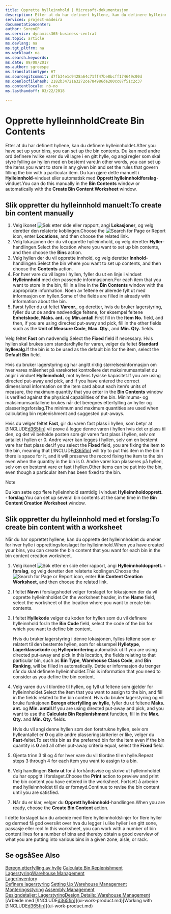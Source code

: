 ```yaml
---
title: Opprette hylleinnhold | Microsoft-dokumentasjon
description: Etter at du har definert hyllene, kan du definere hylleinnholdet. Du kan med andre ord definere hvilke varer du vil lagre i en gitt hylle, og angi regler som skal styre fylling av hyllen med en bestemt vare.
services: project-madeira
documentationcenter: 
author: SorenGP
ms.service: dynamics365-business-central
ms.topic: article
ms.devlang: na
ms.tgt_pltfrm: na
ms.workload: na
ms.search.keywords: 
ms.date: 09/08/2017
ms.author: sgroespe
ms.translationtype: HT
ms.sourcegitcommit: d7fb34e1c9428a64c71ff47be8bcff174649c00d
ms.openlocfilehash: 2182b34721a3272ce784986de200cc87f51c2c37
ms.contentlocale: nb-no
ms.lasthandoff: 03/22/2018

---
```

# <a name="create-bin-contents"></a><span data-ttu-id="3ea2c-104">Opprette hylleinnhold</span><span class="sxs-lookup"><span data-stu-id="3ea2c-104">Create Bin Contents</span></span>
<span data-ttu-id="3ea2c-105">Etter at du har definert hyllene, kan du definere hylleinnholdet.</span><span class="sxs-lookup"><span data-stu-id="3ea2c-105">After you have set up your bins, you can set up the bin contents.</span></span> <span data-ttu-id="3ea2c-106">Du kan med andre ord definere hvilke varer du vil lagre i en gitt hylle, og angi regler som skal styre fylling av hyllen med en bestemt vare.</span><span class="sxs-lookup"><span data-stu-id="3ea2c-106">In other words, you can set up the items you want to store in any given bin and set the rules that govern filling the bin with a particular item.</span></span> <span data-ttu-id="3ea2c-107">Du kan gjøre dette manuelt i **Hylleinnhold**-vinduet eller automatisk med **Opprett hylleinnholdforslag**-vinduet.</span><span class="sxs-lookup"><span data-stu-id="3ea2c-107">You can do this manually in the **Bin Contents** window or automatically with the **Create Bin Content Worksheet** window.</span></span>

## <a name="to-create-bin-content-manually"></a><span data-ttu-id="3ea2c-108">Slik oppretter du hylleinnhold manuelt:</span><span class="sxs-lookup"><span data-stu-id="3ea2c-108">To create bin content manually</span></span>  
1.  <span data-ttu-id="3ea2c-109">Velg ikonet ![Søk etter side eller rapport](media/ui-search/search_small.png "Søk etter side eller rapport"), angi **Lokasjoner**, og velg deretter den relaterte koblingen.</span><span class="sxs-lookup"><span data-stu-id="3ea2c-109">Choose the ![Search for Page or Report](media/ui-search/search_small.png "Search for Page or Report icon") icon, enter **Locations**, and then choose the related link.</span></span>  
2.  <span data-ttu-id="3ea2c-110">Velg lokasjonen der du vil opprette hylleinnhold, og velg deretter **Hyller**-handlingen.</span><span class="sxs-lookup"><span data-stu-id="3ea2c-110">Select the location where you want to set up bin contents,  and then choose the **Bins** action.</span></span>  
3.  <span data-ttu-id="3ea2c-111">Velg hyllen der du vil opprette innhold, og velg deretter **Innhold**-handlingen.</span><span class="sxs-lookup"><span data-stu-id="3ea2c-111">Select the bin where you want to set up contents, and then choose the **Contents** action.</span></span>  
4.  <span data-ttu-id="3ea2c-112">For hver vare du vil lagre i hyllen, fyller du ut en linje i vinduet **Hylleinnhold** med den passende informasjonen.</span><span class="sxs-lookup"><span data-stu-id="3ea2c-112">For each item that you want to store in the bin, fill in a line in the **Bin Contents** window with the appropriate information.</span></span> <span data-ttu-id="3ea2c-113">Noen av feltene er allerede fylt ut med informasjon om hyllen.</span><span class="sxs-lookup"><span data-stu-id="3ea2c-113">Some of the fields are filled in already with information about the bin.</span></span>  
5.  <span data-ttu-id="3ea2c-114">Først fyller du ut feltet **Varenr.**, og deretter, hvis du bruker lagerstyring, fyller du ut de andre nødvendige feltene, for eksempel feltene **Enhetskode**, **Maks. ant.** og **Min.antall**.</span><span class="sxs-lookup"><span data-stu-id="3ea2c-114">First fill in the **Item No.** field, and then, if you are using directed put-away and pick, fill in the other fields such as the **Unit of Measure Code**, **Max. Qty.**, and **Min. Qty.** fields.</span></span>  

<span data-ttu-id="3ea2c-115">Velg feltet **Fast** om nødvendig.</span><span class="sxs-lookup"><span data-stu-id="3ea2c-115">Select the **Fixed** field if necessary.</span></span> <span data-ttu-id="3ea2c-116">Hvis hyllen skal brukes som standardhylle for varen, velger du feltet **Standard hyllevalg**.</span><span class="sxs-lookup"><span data-stu-id="3ea2c-116">If the bin is to be used as the default bin for the item, select the **Default Bin** field.</span></span>  

<span data-ttu-id="3ea2c-117">Hvis du bruker lagerstyring og har angitt riktig størrelsesinformasjon om hver vares målenhet på varekortet kontrollere det maksimumsantallet du angir i vinduet **Hylleinnhold**, mot hyllens fysiske kapasitet.</span><span class="sxs-lookup"><span data-stu-id="3ea2c-117">If you are using directed put-away and pick, and if you have entered the correct dimensional information on the item card about each item’s units of measure, the maximum quantity that you enter in the **Bin Contents** window is verified against the physical capabilities of the bin.</span></span> <span data-ttu-id="3ea2c-118">Minimums- og maksimumsantallene brukes når det beregnes etterfylling av hyller og plasseringsforslag.</span><span class="sxs-lookup"><span data-stu-id="3ea2c-118">The minimum and maximum quantities are used when calculating bin replenishment and suggested put-aways.</span></span>  

<span data-ttu-id="3ea2c-119">Hvis du velger feltet **Fast**, gir du varen fast plass i hyllen, som betyr at [!INCLUDE[d365fin](includes/d365fin_md.md)] vil prøve å legge denne varen i hyllen hvis det er plass til den, og det vil beholde posten som gir varen fast plass i hyllen, selv om antallet i hyllen er 0. Andre varer kan legges i hyllen, selv om en bestemt vare har fast plass der.</span><span class="sxs-lookup"><span data-stu-id="3ea2c-119">If you select the **Fixed** field, you are fixing the item to the bin, meaning that [!INCLUDE[d365fin](includes/d365fin_md.md)] will try to put this item in the bin if there is space for it, and it will preserve the record fixing the item to the bin even when the quantity in the bin is 0.</span></span> <span data-ttu-id="3ea2c-120">Andre varer kan plasseres på hyllen, selv om en bestemt vare er fast i hyllen.</span><span class="sxs-lookup"><span data-stu-id="3ea2c-120">Other items can be put into the bin, even though a particular item has been fixed to the bin.</span></span>  

> [!NOTE]  
>  <span data-ttu-id="3ea2c-121">Du kan sette opp flere hylleinnhold samtidig i vinduet **Hylleinnholdopprett. - forslag**.</span><span class="sxs-lookup"><span data-stu-id="3ea2c-121">You can set up several bin contents at the same time in the **Bin Content Creation Worksheet** window.</span></span>  

## <a name="to-create-bin-content-with-a-worksheet"></a><span data-ttu-id="3ea2c-122">Slik oppretter du hylleinnhold med et forslag:</span><span class="sxs-lookup"><span data-stu-id="3ea2c-122">To create bin content with a worksheet</span></span>  
<span data-ttu-id="3ea2c-123">Når du har opprettet hyllene, kan du opprette det hylleinnholdet du ønsker for hver hylle i opprettingsforslaget for hylleinnhold.</span><span class="sxs-lookup"><span data-stu-id="3ea2c-123">When you have created your bins, you can create the bin content that you want for each bin in the bin content creation worksheet.</span></span>

1.  <span data-ttu-id="3ea2c-124">Velg ikonet ![Søk etter en side eller rapport](media/ui-search/search_small.png "Ikonet Søk etter en side eller rapport"), angi **Hylleinnholdopprett. - forslag**, og velg deretter den relaterte koblingen.</span><span class="sxs-lookup"><span data-stu-id="3ea2c-124">Choose the ![Search for Page or Report](media/ui-search/search_small.png "Search for Page or Report icon") icon, enter **Bin Content Creation Worksheet**, and then choose the related link.</span></span>  
2.  <span data-ttu-id="3ea2c-125">I feltet **Navn** i forslagshodet velger forslaget for lokasjonen der du vil opprette hylleinnholdet.</span><span class="sxs-lookup"><span data-stu-id="3ea2c-125">On the worksheet header, in the **Name** field, select the worksheet of the location where you want to create bin contents.</span></span>  
3.  <span data-ttu-id="3ea2c-126">I feltet **Hyllekode** velger du koden for hyllen som du vil definere hylleinnhold for.</span><span class="sxs-lookup"><span data-stu-id="3ea2c-126">In the **Bin Code** field, select the code of the bin for which you want to define bin content.</span></span>   

    <span data-ttu-id="3ea2c-127">Hvis du bruker lagerstyring i denne lokasjonen, fylles feltene som er relatert til den bestemte hyllen, som for eksempel **Hylletype**, **Lagerklassekode** og **Hylleprioritering** automatisk ut.</span><span class="sxs-lookup"><span data-stu-id="3ea2c-127">If you are using directed put-away and pick in this location, the fields relating to that particular bin, such as **Bin Type**, **Warehouse Class Code**, and **Bin Ranking**, will be filled in automatically.</span></span> <span data-ttu-id="3ea2c-128">Dette er informasjon du trenger når du skal definere hylleinnholdet.</span><span class="sxs-lookup"><span data-stu-id="3ea2c-128">This is information that you need to consider as you define the bin content.</span></span>  
4.  <span data-ttu-id="3ea2c-129">Velg varen du vil tilordne til hyllen, og fyll ut feltene som gjelder for hylleinnholdet.</span><span class="sxs-lookup"><span data-stu-id="3ea2c-129">Select the item that you want to assign to the bin, and fill in the fields related to the bin content.</span></span> <span data-ttu-id="3ea2c-130">Hvis du bruker lagerstyring og vil bruke funksjonen **Beregn etterfylling av hylle**, fyller du ut feltene **Maks. ant.** og **Min. antall**.</span><span class="sxs-lookup"><span data-stu-id="3ea2c-130">If you are using directed put-away and pick, and you want to use the **Calculate Bin Replenishment** function, fill in the **Max. Qty.** and **Min. Qty.** fields.</span></span>  

    <span data-ttu-id="3ea2c-131">Hvis du vil angi denne hyllen som den foretrukne hyllen, selv om hylleantallet er **0** og alle andre plasseringskriterier er like, velger du **Fast**-feltet.</span><span class="sxs-lookup"><span data-stu-id="3ea2c-131">To set this bin as the preferred bin for the item even if the bin quantity is **0** and all other put-away criteria equal, select the **Fixed** field.</span></span>  
5.  <span data-ttu-id="3ea2c-132">Gjenta trinn 3 til og 4 for hver vare du vil tilordne til en hylle.</span><span class="sxs-lookup"><span data-stu-id="3ea2c-132">Repeat steps 3 through 4 for each item you want to assign to a bin.</span></span>  
6.  <span data-ttu-id="3ea2c-133">Velg handlingen **Skriv ut** for å forhåndsvise og skrive ut hylleinnholdet du har oppgitt i forslaget.</span><span class="sxs-lookup"><span data-stu-id="3ea2c-133">Choose the **Print** action to preview and print the bin content you have entered in the worksheet.</span></span> <span data-ttu-id="3ea2c-134">Fortsett å arbeide med hylleinnholdet til du er fornøyd.</span><span class="sxs-lookup"><span data-stu-id="3ea2c-134">Continue to revise the bin content until you are satisfied.</span></span>  
7.  <span data-ttu-id="3ea2c-135">Når du er klar, velger du **Opprett hylleinnhold**-handlingen.</span><span class="sxs-lookup"><span data-stu-id="3ea2c-135">When you are ready, choose the **Create Bin Content** action.</span></span>  

<span data-ttu-id="3ea2c-136">I dette forslaget kan du arbeide med flere hylleinnholdslinjer for flere hyller og dermed få god oversikt over hva du legger i ulike hyller i en gitt sone, passasje eller reol.</span><span class="sxs-lookup"><span data-stu-id="3ea2c-136">In this worksheet, you can work with a number of bin content lines for a number of bins and thereby obtain a good overview of what you are putting into various bins in a given zone, aisle, or rack.</span></span>  

## <a name="see-also"></a><span data-ttu-id="3ea2c-137">Se også</span><span class="sxs-lookup"><span data-stu-id="3ea2c-137">See Also</span></span>
<span data-ttu-id="3ea2c-138">[Beregn etterfylling av hylle](warehouse-how-to-calculate-bin-replenishment.md)  </span><span class="sxs-lookup"><span data-stu-id="3ea2c-138">[Calculate Bin Replenishment](warehouse-how-to-calculate-bin-replenishment.md)  </span></span>  
[<span data-ttu-id="3ea2c-139">Lagerstyring</span><span class="sxs-lookup"><span data-stu-id="3ea2c-139">Warehouse Management</span></span>](warehouse-manage-warehouse.md)  
[<span data-ttu-id="3ea2c-140">Lager</span><span class="sxs-lookup"><span data-stu-id="3ea2c-140">Inventory</span></span>](inventory-manage-inventory.md)  
<span data-ttu-id="3ea2c-141">[Definere lagerstyring](warehouse-setup-warehouse.md)   </span><span class="sxs-lookup"><span data-stu-id="3ea2c-141">[Setting Up Warehouse Management](warehouse-setup-warehouse.md)   </span></span>  
<span data-ttu-id="3ea2c-142">[Monteringsstyring](assembly-assemble-items.md)  </span><span class="sxs-lookup"><span data-stu-id="3ea2c-142">[Assembly Management](assembly-assemble-items.md)  </span></span>  
[<span data-ttu-id="3ea2c-143">Designdetaljer: Lagerstyring</span><span class="sxs-lookup"><span data-stu-id="3ea2c-143">Design Details: Warehouse Management</span></span>](design-details-warehouse-management.md)  
<span data-ttu-id="3ea2c-144">[Arbeide med [!INCLUDE[d365fin](includes/d365fin_md.md)]](ui-work-product.md)</span><span class="sxs-lookup"><span data-stu-id="3ea2c-144">[Working with [!INCLUDE[d365fin](includes/d365fin_md.md)]](ui-work-product.md)</span></span>

